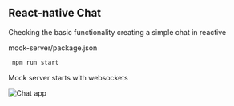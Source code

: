 ## React-native Chat
Checking the basic functionality creating a simple chat in reactive

mock-server/package.json
```javascript
 npm run start 
```
Mock server starts with websockets

![Chat app](img/chat.gif)

